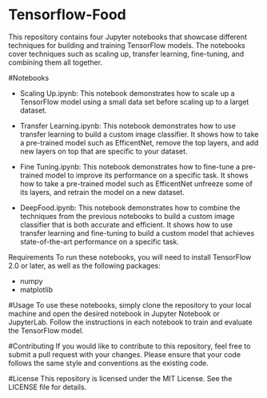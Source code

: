 # Tensorflow-Food
This repository contains four Jupyter notebooks that showcase different techniques for building and training TensorFlow models. The notebooks cover techniques such as scaling up, transfer learning, fine-tuning, and combining them all together.

#Notebooks
- Scaling Up.ipynb: This notebook demonstrates how to scale up a TensorFlow model using a small data set before scaling up to a larget dataset.

- Transfer Learning.ipynb: This notebook demonstrates how to use transfer learning to build a custom image classifier. It shows how to take a pre-trained model such as EfficentNet, remove the top layers, and add new layers on top that are specific to your dataset.

- Fine Tuning.ipynb: This notebook demonstrates how to fine-tune a pre-trained model to improve its performance on a specific task. It shows how to take a pre-trained model such as EfficentNet unfreeze some of its layers, and retrain the model on a new dataset.

- DeepFood.ipynb: This notebook demonstrates how to combine the techniques from the previous notebooks to build a custom image classifier that is both accurate and efficient. It shows how to use transfer learning and fine-tuning to build a custom model that achieves state-of-the-art performance on a specific task.

Requirements
To run these notebooks, you will need to install TensorFlow 2.0 or later, as well as the following packages:

- numpy
- matplotlib

#Usage
To use these notebooks, simply clone the repository to your local machine and open the desired notebook in Jupyter Notebook or JupyterLab. Follow the instructions in each notebook to train and evaluate the TensorFlow model.

#Contributing
If you would like to contribute to this repository, feel free to submit a pull request with your changes. Please ensure that your code follows the same style and conventions as the existing code.

#License
This repository is licensed under the MIT License. See the LICENSE file for details.
